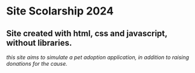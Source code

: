# Site Scolarship 2024

## Site created with html, css and javascript, without libraries.

*this site aims to simulate a pet adoption application, in addition to raising donations for the cause.*
